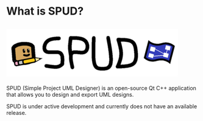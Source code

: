 # What is SPUD?
![Banner.png](Resources/Icons/Banner.png?)
---
SPUD (Simple Project UML Designer) is an open-source Qt C++ application that allows you to design and export UML designs. 

SPUD is under active development and currently does not have an available release.
